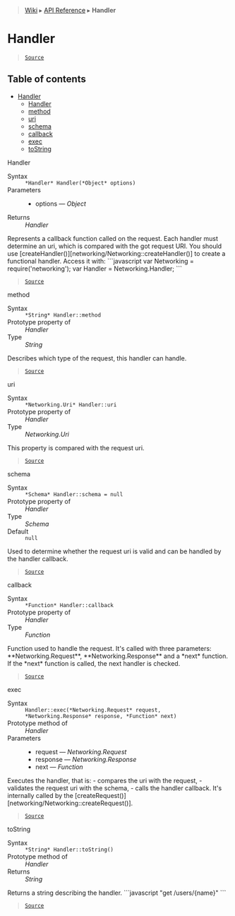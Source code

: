 > [Wiki](Home) ▸ [API Reference](API-Reference) ▸ **Handler**

Handler
=======

> [`Source`](/Neft-io/neft/tree/master/src/networking/handler.litcoffee#handler)

## Table of contents
* [Handler](#handler)
    * [Handler](#handler)
    * [method](#method)
    * [uri](#uri)
    * [schema](#schema)
    * [callback](#callback)
    * [exec](#exec)
    * [toString](#tostring)

Handler
<dl><dt>Syntax</dt><dd><code>&#x2A;Handler&#x2A; Handler(&#x2A;Object&#x2A; options)</code></dd><dt>Parameters</dt><dd><ul><li>options — <i>Object</i></li></ul></dd><dt>Returns</dt><dd><i>Handler</i></dd></dl>
Represents a callback function called on the request.
Each handler must determine an uri, which is compared with the got request URI.
You should use [createHandler()][networking/Networking::createHandler()] to create
a functional handler.
Access it with:
```javascript
var Networking = require('networking');
var Handler = Networking.Handler;
```

> [`Source`](/Neft-io/neft/tree/master/src/networking/handler.litcoffee#handler-handlerobject-options)

method
<dl><dt>Syntax</dt><dd><code>&#x2A;String&#x2A; Handler::method</code></dd><dt>Prototype property of</dt><dd><i>Handler</i></dd><dt>Type</dt><dd><i>String</i></dd></dl>
Describes which type of the request, this handler can handle.

> [`Source`](/Neft-io/neft/tree/master/src/networking/handler.litcoffee#string-handlermethod)

uri
<dl><dt>Syntax</dt><dd><code>&#x2A;Networking.Uri&#x2A; Handler::uri</code></dd><dt>Prototype property of</dt><dd><i>Handler</i></dd><dt>Type</dt><dd><i>Networking.Uri</i></dd></dl>
This property is compared with the request uri.

> [`Source`](/Neft-io/neft/tree/master/src/networking/handler.litcoffee#networkinguri-handleruri)

schema
<dl><dt>Syntax</dt><dd><code>&#x2A;Schema&#x2A; Handler::schema = null</code></dd><dt>Prototype property of</dt><dd><i>Handler</i></dd><dt>Type</dt><dd><i>Schema</i></dd><dt>Default</dt><dd><code>null</code></dd></dl>
Used to determine whether the request uri is valid and can be handled by the handler callback.

> [`Source`](/Neft-io/neft/tree/master/src/networking/handler.litcoffee#schema-handlerschema--null)

callback
<dl><dt>Syntax</dt><dd><code>&#x2A;Function&#x2A; Handler::callback</code></dd><dt>Prototype property of</dt><dd><i>Handler</i></dd><dt>Type</dt><dd><i>Function</i></dd></dl>
Function used to handle the request.
It's called with three parameters: **Networking.Request**, **Networking.Response** and
a *next* function.
If the *next* function is called, the next handler is checked.

> [`Source`](/Neft-io/neft/tree/master/src/networking/handler.litcoffee#function-handlercallback)

exec
<dl><dt>Syntax</dt><dd><code>Handler::exec(&#x2A;Networking.Request&#x2A; request, &#x2A;Networking.Response&#x2A; response, &#x2A;Function&#x2A; next)</code></dd><dt>Prototype method of</dt><dd><i>Handler</i></dd><dt>Parameters</dt><dd><ul><li>request — <i>Networking.Request</i></li><li>response — <i>Networking.Response</i></li><li>next — <i>Function</i></li></ul></dd></dl>
Executes the handler, that is:
 - compares the uri with the request,
 - validates the request uri with the schema,
 - calls the handler callback.
It's internally called by the [createRequest()][networking/Networking::createRequest()].

> [`Source`](/Neft-io/neft/tree/master/src/networking/handler.litcoffee#handlerexecnetworkingrequest-request-networkingresponse-response-function-next)

toString
<dl><dt>Syntax</dt><dd><code>&#x2A;String&#x2A; Handler::toString()</code></dd><dt>Prototype method of</dt><dd><i>Handler</i></dd><dt>Returns</dt><dd><i>String</i></dd></dl>
Returns a string describing the handler.
```javascript
"get /users/{name}"
```

> [`Source`](/Neft-io/neft/tree/master/src/networking/handler.litcoffee#string-handlertostring)

